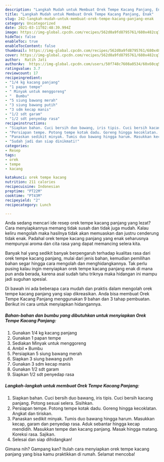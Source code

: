 ```yaml
---
description: "Langkah Mudah untuk Membuat Orek Tempe Kacang Panjang, Enak"
title: "Langkah Mudah untuk Membuat Orek Tempe Kacang Panjang, Enak"
slug: 242-langkah-mudah-untuk-membuat-orek-tempe-kacang-panjang-enak
category: Uncategorized
date: 2021-03-11T02:48:39.994Z
image: https://img-global.cpcdn.com/recipes/562d0a9fd8795761/680x482cq70/orek-tempe-kacang-panjang-foto-resep-utama.jpg
hideToc: false
enableToc: true
enableTocContent: false
thumbnail: https://img-global.cpcdn.com/recipes/562d0a9fd8795761/680x482cq70/orek-tempe-kacang-panjang-foto-resep-utama.jpg
cover: https://img-global.cpcdn.com/recipes/562d0a9fd8795761/680x482cq70/orek-tempe-kacang-panjang-foto-resep-utama.jpg
author:  Ratih Jati
authorAv:  https://img-global.cpcdn.com/users/50f748c7608a0534/60x60cq50/avatar.jpg
ratingvalue: 3.7
reviewcount: 17
recipeingredient:
- "1/4 kg kacang panjang"
- "1 papan tempe"
- " Minyak untuk menggoreng"
- "  Bumbu"
- "5 siung bawang merah"
- "3 siung bawang putih"
- "3 sdm kecap manis"
- "1/2 sdt garam"
- "1/2 sdt penyedap rasa"
recipeinstructions:
- "Siapkan bahan. Cuci bersih duo bawang, iris tipis. Cuci bersih kacang panjang. Potong sesuai selera. Sisihkan."
- "Persiapan tempe. Potong tempe kotak dadu. Goreng hingga kecoklatan. Angkat dan tiriskan."
- "Panaskan sedikit minyak. Tumis duo bawang hingga harum. Masukkan kecap, garam dan penyedap rasa. Aduk sebantar hingga kecap mendidih. Masukkan tempe dan kacang panjang. Masak hingga matang. Koreksi rasa. Sajikan."
- "Sudah jadi dan siap dinikmati!"
categories:
- Resep
tags:
- orek
- tempe
- kacang

katakunci: orek tempe kacang 
nutrition: 211 calories
recipecuisine: Indonesian
preptime: "PT22M"
cooktime: "PT43M"
recipeyield: "2"
recipecategory: Lunch

---
```



Anda sedang mencari ide resep orek tempe kacang panjang yang lezat? Cara menyiapkannya memang tidak susah dan tidak juga mudah. Kalau keliru mengolah maka hasilnya tidak akan memuaskan dan justru cenderung tidak enak. Padahal orek tempe kacang panjang yang enak seharusnya mempunyai aroma dan cita rasa yang dapat memancing selera kita.




Banyak hal yang sedikit banyak berpengaruh terhadap kualitas rasa dari orek tempe kacang panjang, mulai dari jenis bahan, kemudian pemilihan bahan segar hingga cara mengolah dan menghidangkannya. Tak perlu pusing kalau ingin menyiapkan orek tempe kacang panjang enak di mana pun anda berada, karena asal sudah tahu triknya maka hidangan ini mampu jadi suguhan spesial.


Di bawah ini ada beberapa cara mudah dan praktis dalam mengolah orek tempe kacang panjang yang siap dikreasikan. Anda bisa membuat Orek Tempe Kacang Panjang menggunakan 9 bahan dan 3 tahap pembuatan. Berikut ini cara untuk menyiapkan hidangannya.

<!--inarticleads1-->

##### Bahan-bahan dan bumbu yang dibutuhkan untuk menyiapkan Orek Tempe Kacang Panjang:

1. Gunakan 1/4 kg kacang panjang
1. Gunakan 1 papan tempe
1. Sediakan  Minyak untuk menggoreng
1. Ambil  ▪️ Bumbu
1. Persiapkan 5 siung bawang merah
1. Siapkan 3 siung bawang putih
1. Gunakan 3 sdm kecap manis
1. Gunakan 1/2 sdt garam
1. Siapkan 1/2 sdt penyedap rasa




<!--inarticleads2-->

##### Langkah-langkah untuk membuat Orek Tempe Kacang Panjang:

1. Siapkan bahan. Cuci bersih duo bawang, iris tipis. Cuci bersih kacang panjang. Potong sesuai selera. Sisihkan.
1. Persiapan tempe. Potong tempe kotak dadu. Goreng hingga kecoklatan. Angkat dan tiriskan.
1. Panaskan sedikit minyak. Tumis duo bawang hingga harum. Masukkan kecap, garam dan penyedap rasa. Aduk sebantar hingga kecap mendidih. Masukkan tempe dan kacang panjang. Masak hingga matang. Koreksi rasa. Sajikan.
1. Selesai dan siap dihidangkan!



Gimana nih? Gampang kan? Itulah cara menyiapkan orek tempe kacang panjang yang bisa kamu praktikkan di rumah. Selamat mencoba!
